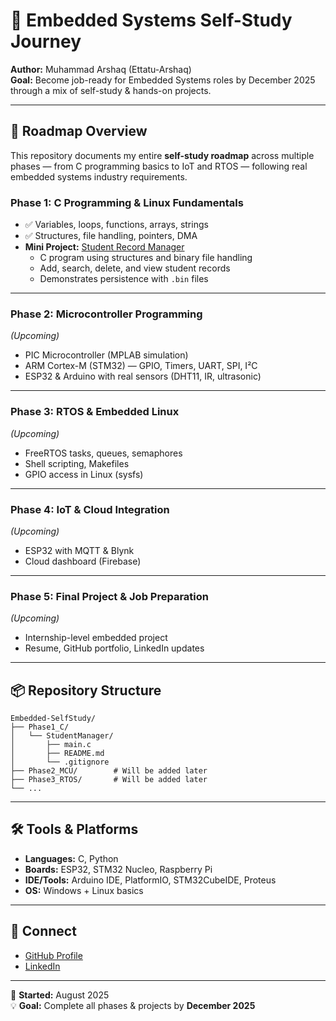 # 🚀 Embedded Systems Self-Study Journey

**Author:** Muhammad Arshaq (Ettatu-Arshaq)  
**Goal:** Become job-ready for Embedded Systems roles by December 2025 through a mix of self-study & hands-on projects.

---

## 📅 Roadmap Overview
This repository documents my entire **self-study roadmap** across multiple phases — from C programming basics to IoT and RTOS — following real embedded systems industry requirements.

### **Phase 1: C Programming & Linux Fundamentals**
- ✅ Variables, loops, functions, arrays, strings
- ✅ Structures, file handling, pointers, DMA
- **Mini Project:** [Student Record Manager](./Phase1_C/StudentManager)
  - C program using structures and binary file handling
  - Add, search, delete, and view student records
  - Demonstrates persistence with `.bin` files

---

### **Phase 2: Microcontroller Programming**
*(Upcoming)*
- PIC Microcontroller (MPLAB simulation)
- ARM Cortex-M (STM32) — GPIO, Timers, UART, SPI, I²C
- ESP32 & Arduino with real sensors (DHT11, IR, ultrasonic)

---

### **Phase 3: RTOS & Embedded Linux**
*(Upcoming)*
- FreeRTOS tasks, queues, semaphores
- Shell scripting, Makefiles
- GPIO access in Linux (sysfs)

---

### **Phase 4: IoT & Cloud Integration**
*(Upcoming)*
- ESP32 with MQTT & Blynk
- Cloud dashboard (Firebase)

---

### **Phase 5: Final Project & Job Preparation**
*(Upcoming)*
- Internship-level embedded project
- Resume, GitHub portfolio, LinkedIn updates

---

## 📦 Repository Structure
```
Embedded-SelfStudy/
├── Phase1_C/
│   └── StudentManager/
│       ├── main.c
│       ├── README.md
│       └── .gitignore
├── Phase2_MCU/        # Will be added later
├── Phase3_RTOS/       # Will be added later
└── ...
```

---

## 🛠 Tools & Platforms
- **Languages:** C, Python
- **Boards:** ESP32, STM32 Nucleo, Raspberry Pi
- **IDE/Tools:** Arduino IDE, PlatformIO, STM32CubeIDE, Proteus
- **OS:** Windows + Linux basics

---

## 📢 Connect
- [GitHub Profile](https://github.com/Ettatu-Arshaq)
- [LinkedIn](www.linkedin.com/in/muhammad-arshaq-0b7455237/) 

---
📅 **Started:** August 2025  
💡 **Goal:** Complete all phases & projects by **December 2025**
